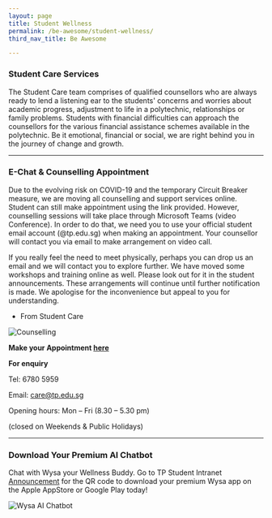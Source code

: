 ```yaml
---
layout: page
title: Student Wellness
permalink: /be-awesome/student-wellness/
third_nav_title: Be Awesome

---
```

### Student Care Services ###

The Student Care team comprises of qualified counsellors who are always ready to lend a listening ear to the students' concerns and worries about academic progress, adjustment to life in a polytechnic, relationships or family problems. Students with financial difficulties can approach the counsellors for the various financial assistance schemes available in the polytechnic. Be it emotional, financial or social, we are right behind you in the journey of change and growth.

---
### E-Chat & Counselling Appointment ###

Due to the evolving risk on COVID-19 and the temporary Circuit Breaker measure, we are moving all counselling and support services online. Student can still make appointment using the link provided. However, counselling sessions will take place through Microsoft Teams (video Conference). In order to do that, we need you to use your official student email account (@tp.edu.sg) when making an appointment. Your counsellor will contact you via email to make arrangement on video call.

If you really feel the need to meet physically, perhaps you can drop us an email and we will contact you to explore further.
We have moved some workshops and training online as well. Please look out for it in the student announcements. These arrangements will continue until further notification is made. We apologise for the inconvenience but appeal to you for understanding.

- From Student Care

![Counselling]({{site.baseurl}}/images/BeWell-e-chat_with_counsellors.jpg)
    
**Make your Appointment [here](https://calendly.com/booktpcs)**

**For enquiry**

Tel:  6780 5959

Email: care@tp.edu.sg

Opening hours: Mon – Fri (8.30 – 5.30 pm)

(closed on Weekends & Public Holidays)

---
### Download Your Premium AI Chatbot ###

Chat with Wysa your Wellness Buddy. Go to TP Student Intranet <a href="https://tpann.tp.edu.sg/tpann/web/audience/AllAnnouncementList.aspx?code=STUDENT" target="_blank">Announcement</a> for the QR code to download your premium Wysa app on the Apple AppStore or Google Play today!

![Wysa AI Chatbot]({{site.baseurl}}/images/BeAwesome_studentwellness_WYSA.JPG)


